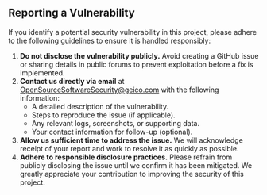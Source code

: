 ## Reporting a Vulnerability

If you identify a potential security vulnerability in this project, please adhere to the following guidelines to ensure it is handled responsibly:
1. **Do not disclose the vulnerability publicly.** Avoid creating a GitHub issue or sharing details in public forums to prevent exploitation before a fix is implemented.
2. **Contact us directly via email** at [OpenSourceSoftwareSecurity@geico.com](mailto:OpenSourceSoftwareSecurity@geico.com) with the following information:
   - A detailed description of the vulnerability.
   - Steps to reproduce the issue (if applicable).
   - Any relevant logs, screenshots, or supporting data.
   - Your contact information for follow-up (optional).
3. **Allow us sufficient time to address the issue.** We will acknowledge receipt of your report and work to resolve it as quickly as possible.
4. **Adhere to responsible disclosure practices.** Please refrain from publicly disclosing the issue until we confirm it has been mitigated.
We greatly appreciate your contribution to improving the security of this project.
